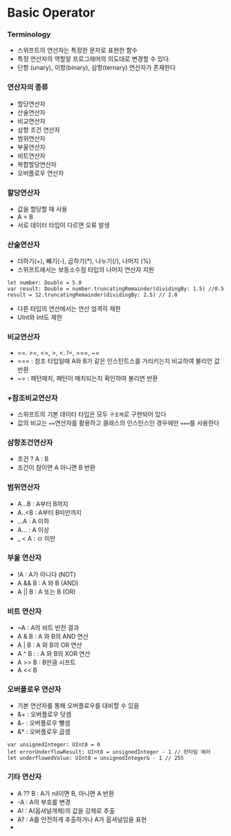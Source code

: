 # Basic Operator
### Terminology
 * 스위프트의 연산자는 특정한 문자로 표현한 함수
 * 특정 연산자의 역할알 프로그래머의 의도대로 변경할 수 있다.
 * 단항 (unary), 이항(binary), 삼항(ternary) 연산자가 존재한다
 
### 연산자의 종류
* 할당연산자
* 산술연산자
* 비교연산자
* 삼항 조건 연산자
* 범위연산자
* 부울연산자
* 비트연산자
* 복합할당연산자
* 오버플로우 연산자

### 할당연산자
* 값을 할당할 때 사용
* A = B
* 서로 데이터 타입이 다르면 오류 발생

### 산술연산자
* 더하기(+), 뺴기(-), 곱하기(*), 나누기(/), 나머지 (%)
* 스위프트에서는 보동소수점 타입의 나머지 연산자 지원
```
let number: Double = 5.0
var result: Double = number.truncatingRemainder(dividingBy: 1.5) //0.5
result = 12.truncatingRemainder(dividingBy: 2.5) // 2.0
```
* 다른 타입의 연산에서는 연산 엄격히 제한 
* UInt와 Int도 제한

### 비교연산자
* ==. >=, <=, >, <. !=, ===, ~=
* === : 참조 타입일때 A와 B가 같은 인스턴트스를 가리키는지 비교하여 불리언 값 반환
* ~= : 패턴매치, 패턴이 매치되는지 확인하여 불리연 반환

### +참조비교연산자
* 스위프트의 기본 데이터 타입은 모두 `구조체`로 구현되어 있다
* 값의 비교는 `==`연산자를 활용하고 클래스의 인스턴스인 경우에만 `===`를 사용한다

### 삼항조건연산자
* 조건 ? A : B 
* 조건이 참이면 A 아니면 B 반환

### 범위연산자
* A…B : A부터 B까지
* A..<B : A부터 B미만까지
* …A : A 이하
* A… : A 이상
* _ < A : ㅁ 미만

### 부울 연산자
* !A : A가 아니다 (NOT)
* A && B : A 와 B (AND)
* A || B : A 또는 B (OR)

### 비트 연산자
* ~A : A의 비트 반전 결과
* A & B :  A 와 B의 AND 연산
* A | B :  A 와 B의 OR 연산
* A ^ B : :  A 와 B의 XOR 연산
* A >> B : B만큼 시프트
* A << B

### 오버플로우 연산자
* 기본 연산자를 통해 오버플로우를 대비할 수 있음
* &+ : 오버플로우 덧셈
* &- : 오버플로우 뺼셈
* &* : 오버플로우 곱셈
```
var unsignedInteger: UInt8 = 0
let errorUnderflowResult: UInt8 = unsignedInteger - 1 // 런타임 에러
let underflowedValue: UInt8 = unsignedInteger& - 1 // 255
```

### 기타 연산자
* A ?? B : A가 nil이면 B, 아니면 A 반환
* -A : A의 부호를 변경
* A! : A(옵셔널개체)의 값을 강제로 추출
* A? : A를 안전하게 추출하거나 A가 옵셔널임을 표현
*  
